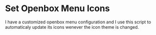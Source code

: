 # Set Openbox Menu Icons

I have a customized openbox menu configuration and I use this script to automaticaly update its icons wenever the icon theme is changed.

